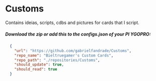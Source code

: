 # Customs

Contains ideias, scripts, cdbs and pictures for cards that I script.

##### Download the zip or add this to the configs.json of your PI YGOPRO:
```json
  {
    "url": "https://github.com/gabrielfandrade/Customs",
    "repo_name": "Bieltruegamer's Custom Cards",
    "repo_path": "./repositories/Customs",
    "should_update": true,
    "should_read": true
  }
```
